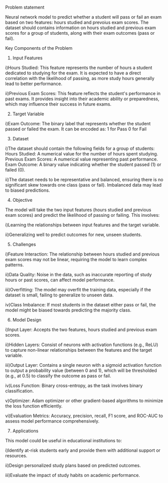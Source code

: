 Problem statement

Neural network model to predict whether a student will pass or fail an exam 
based on two features: hours studied and prevoius exam scores. The dataset 
should contains information on hours studied and previous exam scores for a 
group of students, along with their exam outcomes (pass or fail).

Key Components of the Problem

1. Input Features

i)Hours Studied: This feature represents the number of hours a student dedicated
to studying for the exam. It is expected to have a direct correlation with the
likelihood of passing, as more study hours generally lead to better performance.

ii)Previous Exam Scores: This feature reflects the student's performance in past exams.
It provides insight into their academic ability or preparedness, which may influence
their success in future exams.

2. Target Variable
   
i)Exam Outcome: The binary label that represents whether the student passed or failed the
exam. It can be encoded as:
1 for Pass
0 for Fail

3. Dataset
   
i)The dataset should contain the following fields for a group of students:
Hours Studied: A numerical value for the number of hours spent studying.
Previous Exam Scores: A numerical value representing past performance.
Exam Outcome: A binary value indicating whether the student passed (1) or failed (0).

ii)The dataset needs to be representative and balanced, ensuring there is no significant skew
towards one class (pass or fail). Imbalanced data may lead to biased predictions.

4. Objective

The model will take the two input features (hours studied and previous exam scores) and predict 
the likelihood of passing or failing. This involves:

i)Learning the relationships between input features and the target variable.

ii)Generalizing well to predict outcomes for new, unseen students.

5. Challenges
   
i)Feature Interaction: The relationship between hours studied and previous exam scores may not be
linear, requiring the model to learn complex patterns.

ii)Data Quality: Noise in the data, such as inaccurate reporting of study hours or past scores, 
can affect model performance.

iii)Overfitting: The model may overfit the training data, especially if the dataset is small,
failing to generalize to unseen data.

iv)Class Imbalance: If most students in the dataset either pass or fail, the model might be biased 
towards predicting the majority class.

6. Model Design
   
i)Input Layer: Accepts the two features, hours studied and previous exam scores.

ii)Hidden Layers: Consist of neurons with activation functions (e.g., ReLU) to capture non-linear 
relationships between the features and the target variable.

iii)Output Layer: Contains a single neuron with a sigmoid activation function to output a probability 
value (between 0 and 1), which will be thresholded (e.g., at 0.5) to classify the outcome as 
pass or fail.

iv)Loss Function: Binary cross-entropy, as the task involves binary classification.

v)Optimizer: Adam optimizer or other gradient-based algorithms to minimize the loss function efficiently.

vi)Evaluation Metrics: Accuracy, precision, recall, F1 score, and ROC-AUC to assess model performance 
comprehensively.

7. Applications
   
This model could be useful in educational institutions to:

i)Identify at-risk students early and provide them with additional support or resources.

ii)Design personalized study plans based on predicted outcomes.

iii)Evaluate the impact of study habits on academic performance.
